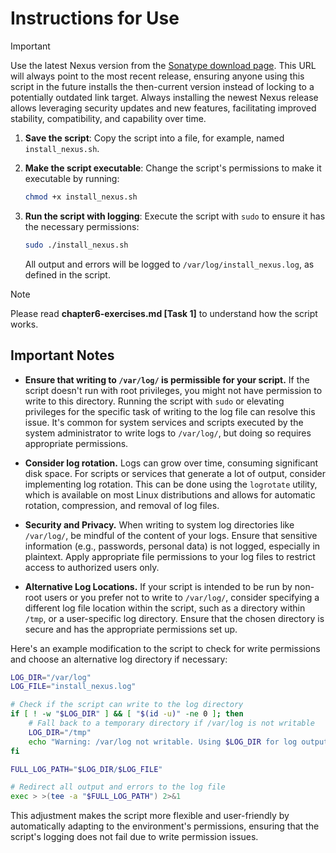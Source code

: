 # Instructions for Use

> [!IMPORTANT]
> Use the latest Nexus version from the [Sonatype download page](https://help.sonatype.com/en/download.html). This URL will always point to the most recent release, ensuring anyone using this script in the future installs the then-current version instead of locking to a potentially outdated link target. Always installing the newest Nexus release allows leveraging security updates and new features, facilitating improved stability, compatibility, and capability over time.

1. **Save the script**: Copy the script into a file, for example, named `install_nexus.sh`.

2. **Make the script executable**: Change the script's permissions to make it executable by running:

   ```bash
   chmod +x install_nexus.sh
   ```

3. **Run the script with logging**: Execute the script with `sudo` to ensure it has the necessary permissions:

   ```bash
   sudo ./install_nexus.sh
   ```

   All output and errors will be logged to `/var/log/install_nexus.log`, as defined in the script.

> [!NOTE]
> Please read **chapter6-exercises.md [Task 1]** to understand how the script works.

## Important Notes

- **Ensure that writing to `/var/log/` is permissible for your script.** If the script doesn't run with root privileges, you might not have permission to write to this directory. Running the script with `sudo` or elevating privileges for the specific task of writing to the log file can resolve this issue. It's common for system services and scripts executed by the system administrator to write logs to `/var/log/`, but doing so requires appropriate permissions.

- **Consider log rotation.** Logs can grow over time, consuming significant disk space. For scripts or services that generate a lot of output, consider implementing log rotation. This can be done using the `logrotate` utility, which is available on most Linux distributions and allows for automatic rotation, compression, and removal of log files.

- **Security and Privacy.** When writing to system log directories like `/var/log/`, be mindful of the content of your logs. Ensure that sensitive information (e.g., passwords, personal data) is not logged, especially in plaintext. Apply appropriate file permissions to your log files to restrict access to authorized users only.

- **Alternative Log Locations.** If your script is intended to be run by non-root users or you prefer not to write to `/var/log/`, consider specifying a different log file location within the script, such as a directory within `/tmp`, or a user-specific log directory. Ensure that the chosen directory is secure and has the appropriate permissions set up.

Here's an example modification to the script to check for write permissions and choose an alternative log directory if necessary:

```bash
LOG_DIR="/var/log"
LOG_FILE="install_nexus.log"

# Check if the script can write to the log directory
if [ ! -w "$LOG_DIR" ] && [ "$(id -u)" -ne 0 ]; then
    # Fall back to a temporary directory if /var/log is not writable
    LOG_DIR="/tmp"
    echo "Warning: /var/log not writable. Using $LOG_DIR for log output."
fi

FULL_LOG_PATH="$LOG_DIR/$LOG_FILE"

# Redirect all output and errors to the log file
exec > >(tee -a "$FULL_LOG_PATH") 2>&1
```

This adjustment makes the script more flexible and user-friendly by automatically adapting to the environment's permissions, ensuring that the script's logging does not fail due to write permission issues.
